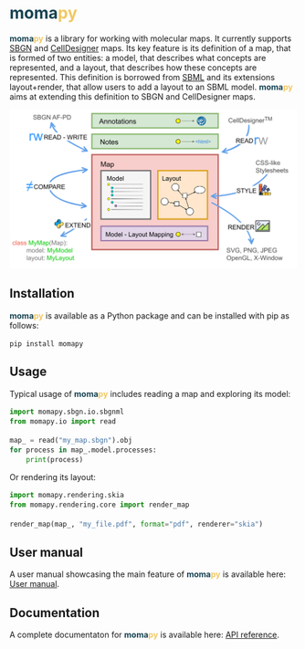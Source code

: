 # <span style="font-weight:bold;color:rgb(22 66 81)">moma</span><span style="font-weight:bold;color:rgb(242 200 100)">py</span>

<span style="font-weight:bold;color:rgb(22 66 81)">moma</span><span style="font-weight:bold;color:rgb(242 200 100)">py</span> is a library for working with molecular maps.
It currently supports [SBGN](https://www.sbgn.org) and [CellDesigner](https://www.celldesigner.org/) maps.
Its key feature is its definition of a map, that is formed of two entities: a model, that describes what concepts are represented, and a layout, that describes how these concepts are represented.
This definition is borrowed from [SBML](https://www.sbml.org) and its extensions layout+render, that allow users to add a layout to an SBML model.
<span style="font-weight:bold;color:rgb(22 66 81)">moma</span><span style="font-weight:bold;color:rgb(242 200 100)">py</span> aims at extending this definition to SBGN and CellDesigner maps.

![Image title](features.png)

## Installation

<span style="font-weight:bold;color:rgb(22 66 81)">moma</span><span style="font-weight:bold;color:rgb(242 200 100)">py</span> is available as a Python package and can be installed with pip as follows:

`pip install momapy`

## Usage

Typical usage of <span style="font-weight:bold;color:rgb(22 66 81)">moma</span><span style="font-weight:bold;color:rgb(242 200 100)">py</span> includes reading a map and exploring its model:

```python
import momapy.sbgn.io.sbgnml
from momapy.io import read

map_ = read("my_map.sbgn").obj
for process in map_.model.processes:
    print(process)
```

Or rendering its layout:

```python
import momapy.rendering.skia
from momapy.rendering.core import render_map

render_map(map_, "my_file.pdf", format="pdf", renderer="skia")
```

## User manual

A user manual showcasing the main feature of <span style="font-weight:bold;color:rgb(22 66 81)">moma</span><span style="font-weight:bold;color:rgb(242 200 100)">py</span> is available here: [User manual](demo.ipynb).

## Documentation

A complete documentaton for <span style="font-weight:bold;color:rgb(22 66 81)">moma</span><span style="font-weight:bold;color:rgb(242 200 100)">py</span> is available here: [API reference](api_reference/momapy.md).
